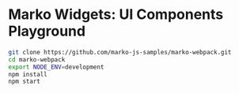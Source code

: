Marko Widgets: UI Components Playground
==================================

```bash
git clone https://github.com/marko-js-samples/marko-webpack.git
cd marko-webpack
export NODE_ENV=development
npm install
npm start
```
